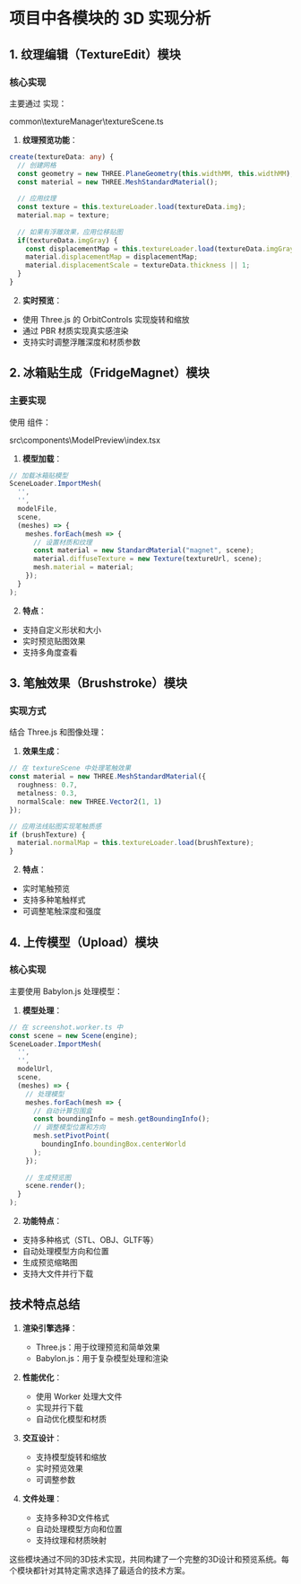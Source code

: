 # 项目中各模块的 3D 实现分析

## 1. 纹理编辑（TextureEdit）模块

### 核心实现
主要通过 <mcfile name="textureScene.ts" path="d:\code\shixicode\src\templates\2dEditor\common\textureManager\textureScene.ts"></mcfile> 实现：


common\textureManager\textureScene.ts
1. **纹理预览功能**：
```typescript
create(textureData: any) {
  // 创建网格
  const geometry = new THREE.PlaneGeometry(this.widthMM, this.widthMM);
  const material = new THREE.MeshStandardMaterial();
  
  // 应用纹理
  const texture = this.textureLoader.load(textureData.img);
  material.map = texture;
  
  // 如果有浮雕效果，应用位移贴图
  if(textureData.imgGray) {
    const displacementMap = this.textureLoader.load(textureData.imgGray);
    material.displacementMap = displacementMap;
    material.displacementScale = textureData.thickness || 1;
  }
}
```

2. **实时预览**：
- 使用 Three.js 的 OrbitControls 实现旋转和缩放
- 通过 PBR 材质实现真实感渲染
- 支持实时调整浮雕深度和材质参数

## 2. 冰箱贴生成（FridgeMagnet）模块

### 主要实现
使用 <mcfile name="ModelPreview" path="d:\code\shixicode\src\components\ModelPreview\index.tsx"></mcfile> 组件：


src\components\ModelPreview\index.tsx
1. **模型加载**：
```typescript
// 加载冰箱贴模型
SceneLoader.ImportMesh(
  '',
  '',
  modelFile,
  scene,
  (meshes) => {
    meshes.forEach(mesh => {
      // 设置材质和纹理
      const material = new StandardMaterial("magnet", scene);
      material.diffuseTexture = new Texture(textureUrl, scene);
      mesh.material = material;
    });
  }
);
```

2. **特点**：
- 支持自定义形状和大小
- 实时预览贴图效果
- 支持多角度查看

## 3. 笔触效果（Brushstroke）模块

### 实现方式
结合 Three.js 和图像处理：

1. **效果生成**：
```typescript
// 在 textureScene 中处理笔触效果
const material = new THREE.MeshStandardMaterial({
  roughness: 0.7,
  metalness: 0.3,
  normalScale: new THREE.Vector2(1, 1)
});

// 应用法线贴图实现笔触质感
if (brushTexture) {
  material.normalMap = this.textureLoader.load(brushTexture);
}
```

2. **特点**：
- 实时笔触预览
- 支持多种笔触样式
- 可调整笔触深度和强度

## 4. 上传模型（Upload）模块

### 核心实现
主要使用 Babylon.js 处理模型：

1. **模型处理**：
```typescript
// 在 screenshot.worker.ts 中
const scene = new Scene(engine);
SceneLoader.ImportMesh(
  '',
  '',
  modelUrl,
  scene,
  (meshes) => {
    // 处理模型
    meshes.forEach(mesh => {
      // 自动计算包围盒
      const boundingInfo = mesh.getBoundingInfo();
      // 调整模型位置和方向
      mesh.setPivotPoint(
        boundingInfo.boundingBox.centerWorld
      );
    });
    
    // 生成预览图
    scene.render();
  }
);
```

2. **功能特点**：
- 支持多种格式（STL、OBJ、GLTF等）
- 自动处理模型方向和位置
- 生成预览缩略图
- 支持大文件并行下载

## 技术特点总结

1. **渲染引擎选择**：
   - Three.js：用于纹理预览和简单效果
   - Babylon.js：用于复杂模型处理和渲染

2. **性能优化**：
   - 使用 Worker 处理大文件
   - 实现并行下载
   - 自动优化模型和材质

3. **交互设计**：
   - 支持模型旋转和缩放
   - 实时预览效果
   - 可调整参数

4. **文件处理**：
   - 支持多种3D文件格式
   - 自动处理模型方向和位置
   - 支持纹理和材质映射

这些模块通过不同的3D技术实现，共同构建了一个完整的3D设计和预览系统。每个模块都针对其特定需求选择了最适合的技术方案。
